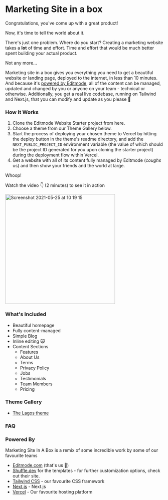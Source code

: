 # Marketing Site in a box

Congratulations, you've come up with a great product!

Now, it's time to tell the world about it.

There's just one problem. Where do you start? Creating a marketing website takes a **lot** of time and effort.
Time and effort that would be much better spent building your actual product.

Not any more...

Marketing site in a box gives you everything you need to get a beautiful website or landing page, deployed to the internet, in less than 10 minutes.
And because it's [powered by Editmode](https://editmode.com), all of the content can be managed, updated and changed by you or anyone on your team - technical or otherwise.
Additionally, you get a real live codebase, running on Tailwind and Next.js, that you can modify and update as you please 🤗

### How It Works

1. Clone the Editmode Website Starter project from here.
2. Choose a theme from our Theme Gallery below.
3. Start the process of deploying your chosen theme to Vercel by hitting the deploy button in the theme's readme directory, and add the `NEXT_PUBLIC_PROJECT_ID` environment variable (the value of which should be the project ID generated for you upon cloning the starter project) during the deployment flow within Vercel.
4. Get a website with all of its content fully managed by Editmode (_coughs_ us) and then show your friends and the world at large.

Whoop!

Watch the video 👇 (2 minutes) to see it in action

<img src="https://user-images.githubusercontent.com/3110339/119430198-ed338580-bd42-11eb-864e-5b994c170786.png" alt="Screenshot 2021-05-25 at 10 19 15" style="width:350px"></img>

### What's Included

- Beautiful homepage
- Fully content-managed
- Simple Blog
- Inline editing 🙀
- Content Sections
  - Features
  - About Us
  - Terms
  - Privacy Policy
  - Jobs
  - Testimonials
  - Team Members
  - Pricing

### Theme Gallery

- [The Lagos theme](https://github.com/editmodelabs/msiab/tree/main/themes/lagos)

### FAQ

### Powered By

Marketing Site In A Box is a remix of some incredible work by some of our favourite teams

- [Editmode.com](https://editmode.com) (that's us 👋)
- [Shuffle.dev](https://shuffle.dev) for the templates - for further customization options, check out their site.
- [Tailwind CSS](https://tailwindcss.com) - our favourite CSS framework
- [Next.js](https://nextjs.org/) - Next.js
- [Vercel](https://vercel.com/) - Our favourite hosting platform
